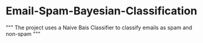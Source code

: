 # Email-Spam-Bayesian-Classification
"""
The project uses a Naive Bais Classifier to classify emails as spam and non-spam
"""
